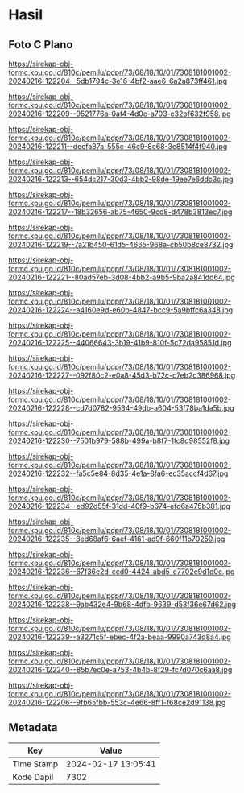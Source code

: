 # Hasil

## Foto C Plano

https://sirekap-obj-formc.kpu.go.id/810c/pemilu/pdpr/73/08/18/10/01/7308181001002-20240216-122204--5db1794c-3e16-4bf2-aae6-6a2a873ff461.jpg

https://sirekap-obj-formc.kpu.go.id/810c/pemilu/pdpr/73/08/18/10/01/7308181001002-20240216-122209--9521776a-0af4-4d0e-a703-c32bf632f958.jpg

https://sirekap-obj-formc.kpu.go.id/810c/pemilu/pdpr/73/08/18/10/01/7308181001002-20240216-122211--decfa87a-555c-46c9-8c68-3e8514f4f940.jpg

https://sirekap-obj-formc.kpu.go.id/810c/pemilu/pdpr/73/08/18/10/01/7308181001002-20240216-122213--654dc217-30d3-4bb2-98de-19ee7e6ddc3c.jpg

https://sirekap-obj-formc.kpu.go.id/810c/pemilu/pdpr/73/08/18/10/01/7308181001002-20240216-122217--18b32656-ab75-4650-9cd8-d478b3813ec7.jpg

https://sirekap-obj-formc.kpu.go.id/810c/pemilu/pdpr/73/08/18/10/01/7308181001002-20240216-122219--7a21b450-61d5-4665-968a-cb50b8ce8732.jpg

https://sirekap-obj-formc.kpu.go.id/810c/pemilu/pdpr/73/08/18/10/01/7308181001002-20240216-122221--80ad57eb-3d08-4bb2-a9b5-9ba2a841dd64.jpg

https://sirekap-obj-formc.kpu.go.id/810c/pemilu/pdpr/73/08/18/10/01/7308181001002-20240216-122224--a4160e9d-e60b-4847-bcc9-5a9bffc6a348.jpg

https://sirekap-obj-formc.kpu.go.id/810c/pemilu/pdpr/73/08/18/10/01/7308181001002-20240216-122225--44066643-3b19-41b9-810f-5c72da95851d.jpg

https://sirekap-obj-formc.kpu.go.id/810c/pemilu/pdpr/73/08/18/10/01/7308181001002-20240216-122227--092f80c2-e0a8-45d3-b72c-c7eb2c386968.jpg

https://sirekap-obj-formc.kpu.go.id/810c/pemilu/pdpr/73/08/18/10/01/7308181001002-20240216-122228--cd7d0782-9534-49db-a604-53f78ba1da5b.jpg

https://sirekap-obj-formc.kpu.go.id/810c/pemilu/pdpr/73/08/18/10/01/7308181001002-20240216-122230--7501b979-588b-499a-b8f7-1fc8d98552f8.jpg

https://sirekap-obj-formc.kpu.go.id/810c/pemilu/pdpr/73/08/18/10/01/7308181001002-20240216-122232--fa5c5e84-8d35-4e1a-8fa6-ec35accf4d67.jpg

https://sirekap-obj-formc.kpu.go.id/810c/pemilu/pdpr/73/08/18/10/01/7308181001002-20240216-122234--ed92d55f-31dd-40f9-b674-efd6a475b381.jpg

https://sirekap-obj-formc.kpu.go.id/810c/pemilu/pdpr/73/08/18/10/01/7308181001002-20240216-122235--8ed68af6-6aef-4161-ad9f-660f11b70259.jpg

https://sirekap-obj-formc.kpu.go.id/810c/pemilu/pdpr/73/08/18/10/01/7308181001002-20240216-122236--67f36e2d-ccd0-4424-abd5-e7702e9d1d0c.jpg

https://sirekap-obj-formc.kpu.go.id/810c/pemilu/pdpr/73/08/18/10/01/7308181001002-20240216-122238--9ab432e4-9b68-4dfb-9639-d53f36e67d62.jpg

https://sirekap-obj-formc.kpu.go.id/810c/pemilu/pdpr/73/08/18/10/01/7308181001002-20240216-122239--a3271c5f-ebec-4f2a-beaa-9990a743d8a4.jpg

https://sirekap-obj-formc.kpu.go.id/810c/pemilu/pdpr/73/08/18/10/01/7308181001002-20240216-122240--85b7ec0e-a753-4b4b-8f29-fc7d070c6aa8.jpg

https://sirekap-obj-formc.kpu.go.id/810c/pemilu/pdpr/73/08/18/10/01/7308181001002-20240216-122206--9fb65fbb-553c-4e66-8ff1-f68ce2d91138.jpg


## Metadata

| Key        | Value               |
| ---------- | ------------------- |
| Time Stamp | 2024-02-17 13:05:41 |
| Kode Dapil | 7302                |



